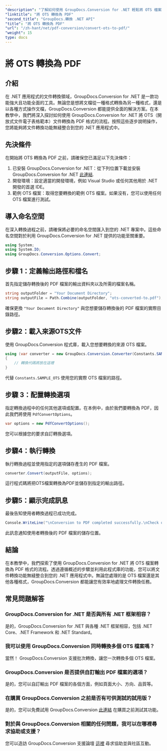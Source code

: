 ```yaml
---
"description": "了解如何使用 GroupDocs.Conversion for .NET 輕鬆將 OTS 檔案轉換為 PDF 格式。包含逐步教程。"
"linktitle": "將 OTS 轉換為 PDF"
"second_title": "GroupDocs.轉換 .NET API"
"title": "將 OTS 轉換為 PDF"
"url": "/zh-hant/net/pdf-conversion/convert-ots-to-pdf/"
"weight": 15
type: docs
---
```

# 將 OTS 轉換為 PDF

## 介紹
在 .NET 應用程式的文件轉換領域，GroupDocs.Conversion for .NET 是一款功能強大且功能全面的工具。無論您是想將文檔從一種格式轉換為另一種格式，還是以各種方式操作文檔，GroupDocs.Conversion 都能提供全面的解決方案。在本教學中，我們將深入探討如何使用 GroupDocs.Conversion for .NET 將 OTS（開放式文件電子表格範本）文件轉換為 PDF 格式的流程。按照這些逐步說明操作，您將能夠將文件轉換功能無縫整合到您的 .NET 應用程式中。
## 先決條件
在開始將 OTS 轉換為 PDF 之前，請確保您已滿足以下先決條件：
1. 已安裝 GroupDocs.Conversion for .NET：從下列位置下載並安裝 GroupDocs.Conversion for .NET [此連結](https://releases。groupdocs.com/conversion/net/).
2. 開發環境：設定適當的開發環境，例如 Visual Studio 或任何其他用於 .NET 開發的首選 IDE。
3. 範例 OTS 檔案：取得您要轉換的範例 OTS 檔案。如果沒有，您可以使用任何 OTS 檔案進行測試。

## 導入命名空間
在深入轉換過程之前，請確保將必要的命名空間匯入到您的 .NET 專案中。這些命名空間對於利用 GroupDocs.Conversion for .NET 提供的功能至關重要。
```csharp
using System;
using System.IO;
using GroupDocs.Conversion.Options.Convert;
```
## 步驟 1：定義輸出路徑和檔名
首先指定儲存轉換後的 PDF 檔案的輸出資料夾以及所需的檔案名稱。
```csharp
string outputFolder = "Your Document Directory";
string outputFile = Path.Combine(outputFolder, "ots-converted-to.pdf");
```
確保更換 `"Your Document Directory"` 與您想要儲存轉換後的 PDF 檔案的實際目錄路徑。
## 步驟2：載入來源OTS文件
使用 GroupDocs.Conversion 程式庫，載入您想要轉換的來源 OTS 檔案。
```csharp
using (var converter = new GroupDocs.Conversion.Converter(Constants.SAMPLE_OTS))
{
    // 轉換代碼將放在這裡
}
```
代替 `Constants.SAMPLE_OTS` 使用您的實際 OTS 檔案的路徑。
## 步驟 3：配置轉換選項
指定轉換過程中的任何其他選項或配置。在本例中，由於我們要轉換為 PDF，因此我們將使用 `PdfConvertOptions`。
```csharp
var options = new PdfConvertOptions();
```
您可以根據您的要求自訂轉換選項。
## 步驟4：執行轉換
執行轉換過程並使用指定的選項儲存產生的 PDF 檔案。
```csharp
converter.Convert(outputFile, options);
```
這行程式碼將把OTS檔案轉換為PDF並儲存到指定的輸出路徑。
## 步驟5：顯示完成訊息
最後告知使用者轉換過程已成功完成。
```csharp
Console.WriteLine("\nConversion to PDF completed successfully.\nCheck output in {0}", outputFolder);
```
此訊息通知使用者轉換後的 PDF 檔案的儲存位置。

## 結論
在本教學中，我們探索了使用 GroupDocs.Conversion for .NET 將 OTS 檔案轉換為 PDF 格式的流程。透過遵循概述的步驟並利用此程式庫的功能，您可以將文件轉換功能無縫整合到您的 .NET 應用程式中。無論您處理的是 OTS 檔案還是其他各種格式，GroupDocs.Conversion 都能讓您有效率地處理文件轉換任務。
## 常見問題解答
### GroupDocs.Conversion for .NET 是否與所有 .NET 框架相容？
是的，GroupDocs.Conversion for .NET 與各種 .NET 框架相容，包括 .NET Core、.NET Framework 和 .NET Standard。
### 我可以使用 GroupDocs.Conversion 同時轉換多個 OTS 檔案嗎？
當然！ GroupDocs.Conversion 支援批次轉換，讓您一次轉換多個 OTS 檔案。
### GroupDocs.Conversion 是否提供自訂輸出 PDF 檔案的選項？
是的，您可以自訂輸出 PDF 檔案的各個方面，例如頁面大小、方向、品質等。
### 在購買 GroupDocs.Conversion 之前是否有可供測試的試用版？
是的，您可以免費試用 GroupDocs.Conversion [此連結](https://releases.groupdocs.com/) 在購買之前測試其功能。
### 對於與 GroupDocs.Conversion 相關的任何問題，我可以在哪裡尋求協助或支援？
您可以造訪 GroupDocs.Conversion 支援論壇 [這裡](https://forum.groupdocs.com/c/conversion/11) 尋求協助並與社區互動。
